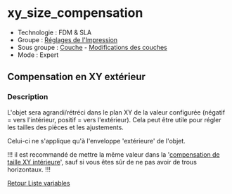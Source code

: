 # xy_size_compensation

- Technologie : FDM & SLA
- Groupe : [Réglages de l'Impression](../print_settings/print_settings.md)
- Sous groupe : [Couche](../print_settings/print_settings.md#couche) - [Modifications des couches](../print_settings/print_settings.md#modifications-des-couches)
- Mode : Expert

## Compensation en XY extérieur

### Description

L'objet sera agrandi/rétréci dans le plan XY de la valeur configurée (négatif = vers l'intérieur, positif = vers l'extérieur). Cela peut être utile pour régler les tailles des pièces et les ajustements.


Celui-ci ne s'applique qu'à l'enveloppe 'extérieure' de l'objet.

!!! il est recommandé de mettre la même valeur dans la '[compensation de taille XY intérieure](xy_inner_size_compensation.md)', sauf si vous êtes sûr de ne pas avoir de trous horizontaux. !!!

[Retour Liste variables](variable_list.md)
